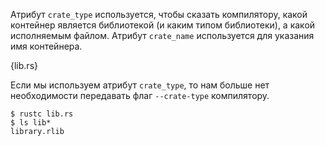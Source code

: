 Атрибут `crate_type` используется, чтобы сказать компилятору, какой контейнер является библиотекой (и каким типом библиотеки), а какой исполняемым файлом. Атрибут `crate_name` используется для указания имя контейнера.

{lib.rs}

Если мы используем атрибут `crate_type`, то нам больше нет необходимости передавать флаг `--crate-type` компилятору.

```
$ rustc lib.rs
$ ls lib*
library.rlib
```
